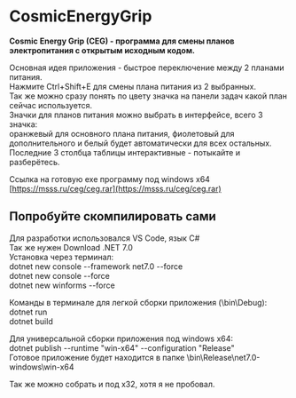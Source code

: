 # CosmicEnergyGrip
**Cosmic Energy Grip (CEG) - программа для смены планов электропитания с открытым исходным кодом.**  

Основная идея приложения - быстрое переключение между 2 планами питания.  
Нажмите Ctrl+Shift+E для смены плана питания из 2 выбранных.  
Так же можно сразу понять по цвету значка на панели задач какой план сейчас используется.  
Значки для планов питания можно выбрать в интерфейсе, всего 3 значка:  
оранжевый для основного плана питания, фиолетовый для дополнительного и белый будет автоматически для всех остальных.  
Последние 3 столбца таблицы интерактивные - потыкайте и разберётесь.  

Ссылка на готовую exe программу под windows x64 [https://msss.ru/ceg/ceg.rar](https://msss.ru/ceg/ceg.rar)


## Попробуйте скомпилировать сами
Для разработки использовался VS Code, язык C#  
Так же нужен Download .NET 7.0  
Установка через терминал:  
dotnet new console --framework net7.0 --force  
dotnet new console --force  
dotnet new winforms --force  

Команды в терминале для легкой сборки приложения (\bin\Debug):  
dotnet run  
dotnet build  

Для универсальной сборки приложения под windows x64:  
dotnet publish --runtime "win-x64" --configuration "Release"  
Готовое приложение будет находится в папке \bin\Release\net7.0-windows\win-x64  

Так же можно собрать и под х32, хотя я не пробовал.
